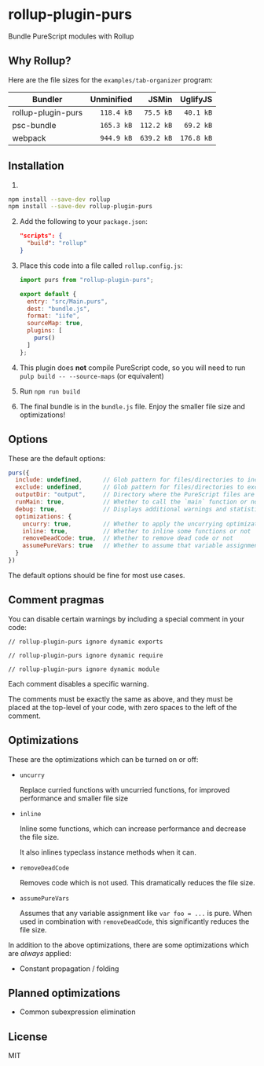 # rollup-plugin-purs

Bundle PureScript modules with Rollup


## Why Rollup?

Here are the file sizes for the `examples/tab-organizer` program:

| Bundler            | Unminified | JSMin      | UglifyJS   |
| ------------------ | ---------: | ---------: | ---------: |
| rollup-plugin-purs | `118.4 kB` | `75.5 kB`  | `40.1 kB`  |
| psc-bundle         | `165.3 kB` | `112.2 kB` | `69.2 kB`  |
| webpack            | `944.9 kB` | `639.2 kB` | `176.8 kB` |


## Installation

1.

   ```bash
   npm install --save-dev rollup
   npm install --save-dev rollup-plugin-purs
   ```

2. Add the following to your `package.json`:

   ```json
   "scripts": {
     "build": "rollup"
   }
   ```

3. Place this code into a file called `rollup.config.js`:

   ```js
   import purs from "rollup-plugin-purs";

   export default {
     entry: "src/Main.purs",
     dest: "bundle.js",
     format: "iife",
     sourceMap: true,
     plugins: [
       purs()
     ]
   };
   ```

4. This plugin does **not** compile PureScript code, so you will need to run `pulp build -- --source-maps` (or equivalent)

5. Run `npm run build`

6. The final bundle is in the `bundle.js` file. Enjoy the smaller file size and optimizations!


## Options

These are the default options:

```js
purs({
  include: undefined,      // Glob pattern for files/directories to include
  exclude: undefined,      // Glob pattern for files/directories to exclude
  outputDir: "output",     // Directory where the PureScript files are located
  runMain: true,           // Whether to call the `main` function or not
  debug: true,             // Displays additional warnings and statistics
  optimizations: {
    uncurry: true,         // Whether to apply the uncurrying optimization or not
    inline: true,          // Whether to inline some functions or not
    removeDeadCode: true,  // Whether to remove dead code or not
    assumePureVars: true   // Whether to assume that variable assignment is always pure
  }
})
```

The default options should be fine for most use cases.


## Comment pragmas

You can disable certain warnings by including a special comment in your code:

```
// rollup-plugin-purs ignore dynamic exports
```

```
// rollup-plugin-purs ignore dynamic require
```

```
// rollup-plugin-purs ignore dynamic module
```

Each comment disables a specific warning.

The comments must be exactly the same as above, and they must be placed at the top-level of your code, with zero spaces to the left of the comment.


## Optimizations

These are the optimizations which can be turned on or off:

* `uncurry`

  Replace curried functions with uncurried functions, for improved performance and smaller file size

* `inline`

  Inline some functions, which can increase performance and decrease the file size.

  It also inlines typeclass instance methods when it can.

* `removeDeadCode`

  Removes code which is not used. This dramatically reduces the file size.

* `assumePureVars`

  Assumes that any variable assignment like `var foo = ...` is pure. When used in combination with `removeDeadCode`, this significantly reduces the file size.

In addition to the above optimizations, there are some optimizations which are *always* applied:

* Constant propagation / folding


## Planned optimizations

* Common subexpression elimination


## License

MIT
